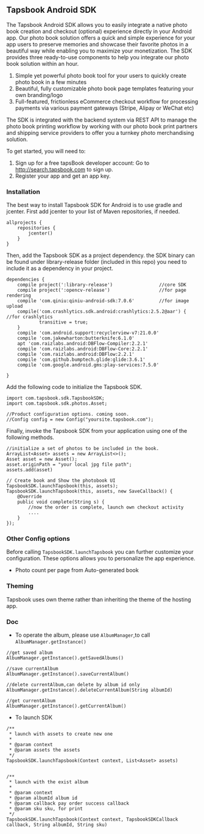 ## Tapsbook Android SDK

The Tapsbook Android SDK allows you to easily integrate a native photo book creation and checkout (optional) experience directly in your Android app. Our photo book solution offers a quick and simple experience for your app users to preserve memories and showcase their favorite photos in a beautiful way while enabling you to maximize your monetization. The SDK provides three ready-to-use components to help you integrate our photo book solution within an hour.

1. Simple yet powerful photo book tool for your users to quickly create photo book in a few minutes
2. Beautiful, fully customizable photo book page templates featuring your own branding/logo
3. Full-featured, frictionless eCommerce checkout workflow for processing payments via various payment gateways (Stripe, Alipay or WeChat etc)

The SDK is integrated with the backend system via REST API to manage the photo book printing workflow by working with our photo book print partners and shipping service providers to offer you a turnkey photo merchandising solution.

To get started, you will need to:

1. Sign up for a free tapsBook developer account: Go to http://search.tapsbook.com to sign up.
2. Register your app and get an app key.

### Installation

The best way to install Tapsbook SDK for Android is to use gradle and jcenter. First add jcenter to your list of Maven repositories, if needed.

```
allprojects {
    repositories {
        jcenter()
    }
}
```

Then, add the Tapsbook SDK as a project dependency. the SDK binary can be found under library-release folder (included in this repo) you need to include it as a dependency in your project.

```
dependencies {
    compile project(':library-release')                 //core SDK
    compile project(':opencv-release')                  //for page rendering
    compile 'com.qiniu:qiniu-android-sdk:7.0.6'         //for image upload
    compile('com.crashlytics.sdk.android:crashlytics:2.5.2@aar') { //for crashlytics
            transitive = true;
    }
    compile 'com.android.support:recyclerview-v7:21.0.0'
    compile 'com.jakewharton:butterknife:6.1.0'
    apt 'com.raizlabs.android:DBFlow-Compiler:2.2.1'
    compile 'com.raizlabs.android:DBFlow-Core:2.2.1'
    compile 'com.raizlabs.android:DBFlow:2.2.1'
    compile 'com.github.bumptech.glide:glide:3.6.1'
    compile 'com.google.android.gms:play-services:7.5.0'

}
```

Add the following code to initialize the Tapsbook SDK.

```
import com.tapsbook.sdk.TapsbookSDK;
import com.tapsbook.sdk.photos.Asset;

//Product configuration options. coming soon.
//Config config = new Config("yoursite.tapsbook.com");
```

Finally, invoke the Tapsbook SDK from your application using one of the following methods.

```
//initialize a set of photos to be included in the book.
ArrayList<Asset> assets = new ArrayList<>();
Asset asset = new Asset();
asset.originPath = "your local jpg file path";
assets.add(asset)

// Create book and Show the photobook UI
TapsbookSDK.launchTapsbook(this, assets);
TapsbookSDK.launchTapsbook(this, assets, new SaveCallback() {
    @Override
    public void complete(String s) {
        //now the order is complete, launch own checkout activity
        ....
    }
});

```

### Other Config options

Before calling `TapsbookSDK.launchTapsbook` you can further customize your configuration.
These options allows you to personalize the app experience.

* Photo count per page from Auto-generated book


### Theming

Tapsbook uses own theme rather than inheriting the theme of the hosting app.


### Doc
* To operate the album, please use `AlbumManager`,to call `AlbumManager.getInstance()`

```
//get saved album
AlbumManager.getInstance().getSavedAlbums()

//save currentAlbum
AlbumManager.getInstance().saveCurrentAlbum()

//delete currentAlbum,can delete by album id only
AlbumManager.getInstance().deleteCurrentAlbum(String albumId)

//get currentAlbum
AlbumManager.getInstance().getCurrentAlbum()

```

* To launch SDK

```
/**
 * launch with assets to create new one
 *
 * @param context
 * @param assets the assets
 */
TapsbookSDK.launchTapsbook(Context context, List<Asset> assets)


/**
 * launch with the exist album
 *
 * @param context
 * @param albumId album id
 * @param callback pay order success callback
 * @param sku sku, for print
 */
TapsbookSDK.launchTapsbook(Context context, TapsbookSDKCallback callback, String albumId, String sku)

```


